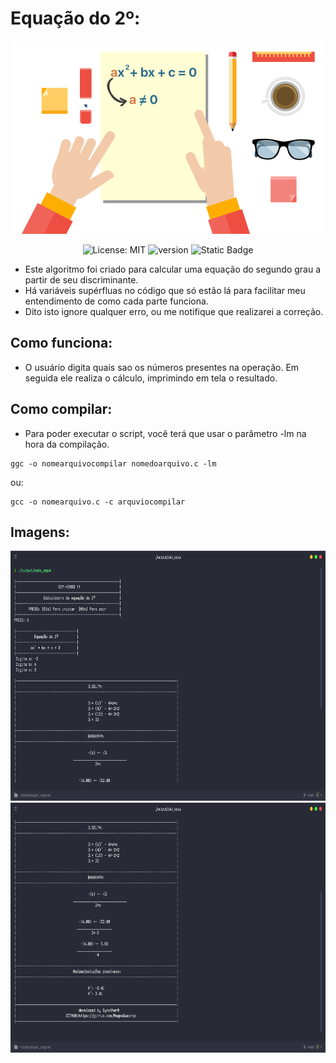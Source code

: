# Equação do 2º:

<div align="center">

<img src="./images/iconHeader.png" width="500">

<br>

![License: MIT](https://img.shields.io/badge/License-MIT-blue.svg)
![version](https://img.shields.io/badge/Version-0.95-orange)
![Static Badge](https://img.shields.io/badge/STATUS-PROGRESS-yellow)
</div>

- Este algoritmo foi criado para calcular uma equação do segundo grau a partir de seu discriminante.
- Há variáveis supérfluas no código que só estão lá para facilitar meu entendimento de como cada parte funciona.
- Dito isto ignore qualquer erro, ou me notifique que realizarei a correção.

## Como funciona:
- O usuário digita quais sao os números presentes na operação. Em seguida ele realiza o cálculo, imprimindo em tela o resultado.

## Como compilar:
- Para poder executar o script, você terá que usar o parâmetro -lm na hora da compilação.
```
ggc -o nomearquivocompilar nomedoarquivo.c -lm
```
ou:
```
gcc -o nomearquivo.c -c arquviocompilar
```
## Imagens:
<div align="center">

<img alt="Image" height="400" src="./images/imgTwo.png" width="600"/>

<img alt="image" height="400" src="./images/imgOne.png" width="600"/>
</div>

